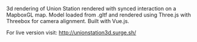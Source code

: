 3d rendering of Union Station rendered with synced interaction on a MapboxGL map. Model loaded from .gltf and rendered using Three.js with Threebox for camera alignment. Built with Vue.js. 

For live version visit: http://unionstation3d.surge.sh/
